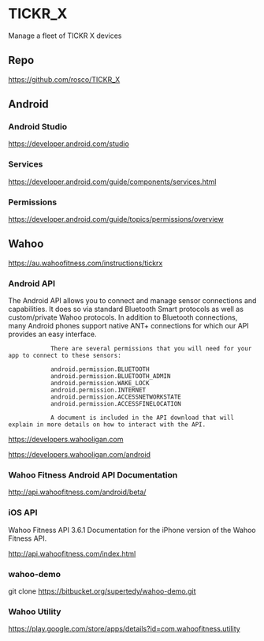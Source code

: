 # TICKR_X
Manage a fleet of TICKR X devices

## Repo
https://github.com/rosco/TICKR_X

## Android

### Android Studio
https://developer.android.com/studio

### Services
https://developer.android.com/guide/components/services.html


### Permissions
https://developer.android.com/guide/topics/permissions/overview


## Wahoo

https://au.wahoofitness.com/instructions/tickrx



### Android API

The Android API allows you to connect and manage sensor connections and capabilities.
It does so via standard Bluetooth Smart protocols as well as custom/private Wahoo protocols.
In addition to Bluetooth connections, many Android phones support native ANT+ connections for which our API provides an easy interface.

                There are several permissions that you will need for your app to connect to these sensors:

                android.permission.BLUETOOTH
                android.permission.BLUETOOTH_ADMIN
                android.permission.WAKE_LOCK
                android.permission.INTERNET
                android.permission.ACCESSNETWORKSTATE
                android.permission.ACCESSFINELOCATION

                A document is included in the API download that will explain in more details on how to interact with the API.

https://developers.wahooligan.com

https://developers.wahooligan.com/android

### Wahoo Fitness Android API Documentation
http://api.wahoofitness.com/android/beta/






### iOS API

Wahoo Fitness API  3.6.1
Documentation for the iPhone version of the Wahoo Fitness API.

http://api.wahoofitness.com/index.html


### wahoo-demo
git clone https://bitbucket.org/supertedy/wahoo-demo.git



### Wahoo Utility
https://play.google.com/store/apps/details?id=com.wahoofitness.utility
